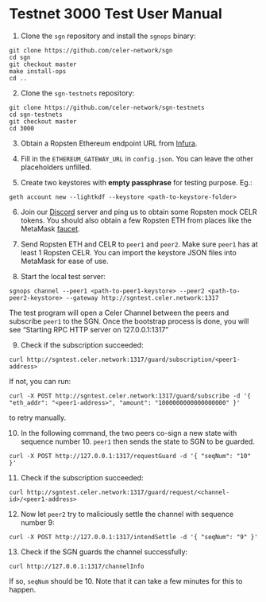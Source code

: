 # Testnet 3000 Test User Manual

1. Clone the `sgn` repository and install the `sgnops` binary:

```shellscript
git clone https://github.com/celer-network/sgn
cd sgn
git checkout master
make install-ops
cd ..
```

2. Clone the `sgn-testnets` repository:

```shellscript
git clone https://github.com/celer-network/sgn-testnets
cd sgn-testnets
git checkout master
cd 3000
```

3. Obtain a Ropsten Ethereum endpoint URL from [Infura](https://infura.io/).

4. Fill in the `ETHEREUM_GATEWAY_URL` in `config.json`. You can leave the other placeholders
   unfilled.

5. Create two keystores with **empty passphrase** for testing purpose. Eg.:

```shellscript
geth account new --lightkdf --keystore <path-to-keystore-folder>
```

6. Join our [Discord](https://discord.gg/uGx4fjQ)
   server and ping us to obtain some Ropsten mock CELR tokens. You should also obtain a few Ropsten
   ETH from places like the MetaMask [faucet](https://faucet.metamask.io).

7. Send Ropsten ETH and CELR to `peer1` and `peer2`. Make sure `peer1` has at least 1 Ropsten CELR.
   You can import the keystore JSON files into MetaMask for ease of use.

8. Start the local test server:

```shellscript
sgnops channel --peer1 <path-to-peer1-keystore> --peer2 <path-to-peer2-keystore> --gateway http://sgntest.celer.network:1317
```

The test program will open a Celer Channel between the peers and subscribe `peer1` to the SGN. Once
the bootstrap process is done, you will see “Starting RPC HTTP server on 127.0.0.1:1317”

9. Check if the subscription succeeded:

```shellscript
curl http://sgntest.celer.network:1317/guard/subscription/<peer1-address>
```

If not, you can run:

```shellscript
curl -X POST http://sgntest.celer.network:1317/guard/subscribe -d '{ "eth_addr": "<peer1-address>", "amount": "1000000000000000000" }'
```

to retry manually.

10. In the following command, the two peers co-sign a new state with sequence number 10. `peer1` then
   sends the state to SGN to be guarded.

```shellscript
curl -X POST http://127.0.0.1:1317/requestGuard -d '{ "seqNum": "10" }'
```

11. Check if the subscription succeeded:

```shellscript
curl http://sgntest.celer.network:1317/guard/request/<channel-id>/<peer1-address>
```

12. Now let `peer2` try to maliciously settle the channel with sequence number 9:

```shellscript
curl -X POST http://127.0.0.1:1317/intendSettle -d '{ "seqNum": "9" }'
```

13. Check if the SGN guards the channel successfully:

```shellscript
curl http://127.0.0.1:1317/channelInfo
```

If so, `seqNum` should be 10. Note that it can take a few minutes for this to happen.
